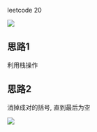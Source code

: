 leetcode 20 

![](https://youpaiyun.zongqilive.cn/image/006tNc79ly1g41xl7vrpcj30us0g60wz.jpg)



## 思路1

利用栈操作





## 思路2

消掉成对的括号, 直到最后为空

![](https://youpaiyun.zongqilive.cn/image/006tNc79ly1g41xr9t1yfj31vu0jwagu.jpg)


